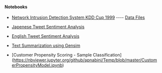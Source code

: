 #### Notebooks
- [Network Intrusion Detection System KDD Cup 1999](https://nbviewer.jupyter.org/github/apnabini/Temp/blob/master/StructuredDataAnalysisKDD.ipynb) ---- [Data Files](http://kdd.ics.uci.edu/databases/kddcup99/kddcup99.html)
  
- [Japenese Tweet Sentiment Analysis](https://nbviewer.jupyter.org/github/apnabini/Temp/blob/master/TweetSentimentAnalysisJapanese.ipynb)

- [English Tweet Sentiment Analysis](https://nbviewer.jupyter.org/github/apnabini/Temp/blob/master/TweetSentimentAnalysisEnglish.ipynb)

- [Text Summarization using Gensim](https://nbviewer.jupyter.org/github/apnabini/Temp/blob/master/Text%20Summarization%20using%20Gensim.ipynb)

- [Customer Propensity Scoring - Sample Classification] (https://nbviewer.jupyter.org/github/apnabini/Temp/blob/master/CustomerPropensityModel.ipynb)
